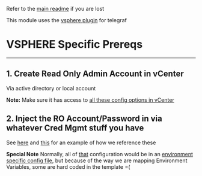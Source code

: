 Refer to the [main readme](../README.md) if you are lost

This module uses the [vsphere plugin](https://github.com/influxdata/telegraf/tree/master/plugins/inputs/vsphere) for telegraf

# VSPHERE Specific Prereqs
***
## 1. Create Read Only Admin Account in vCenter

Via active directory or local account

**Note:** Make sure it has access to [all these config options in vCenter](../templates/vsphere_in.conf#L5-L88)

## 2. Inject the RO Account/Password in via whatever Cred Mgmt stuff you have

See [here](../templates/vsphere_in.conf#L2-L4) and [this](../bin/telegraf_vsphere.sh#L2-L4) for an example of how we reference these

**Special Note** Normally, all of [that](../templates/vsphere_in.conf#L5-L90) configuration would be in an [environment specific config file](../config/vsphere/cups/vsphere_in_config.json), but because of the way we are mapping Environment Variables, some are hard coded in the template =(
